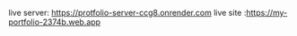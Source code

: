 
live server: https://protfolio-server-ccg8.onrender.com
live site :https://my-portfolio-2374b.web.app